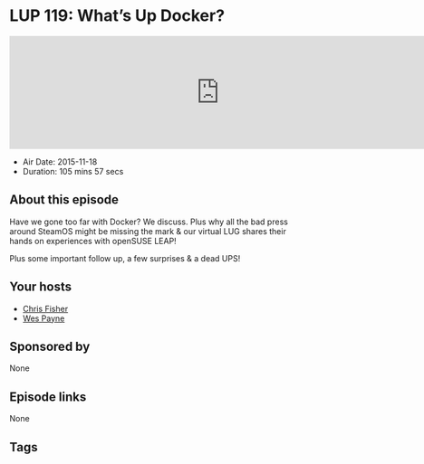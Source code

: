 # LUP 119: What’s Up Docker?

<iframe src="https://player.fireside.fm/v2/RUkczH-V+EXxhmx21?theme=dark" width="740" height="200" frameborder="0" scrolling="no"></iframe>

* Air Date: 2015-11-18
* Duration: 105 mins 57 secs

## About this episode

Have we gone too far with Docker? We discuss. Plus why all the bad press around SteamOS might be missing the mark & our virtual LUG shares their hands on experiences with openSUSE LEAP! 

Plus some important follow up, a few surprises & a dead UPS!

## Your hosts
* [Chris Fisher](https://linuxunplugged.com/hosts/chrislas)
* [Wes Payne](https://linuxunplugged.com/hosts/wes)

## Sponsored by

None



## Episode links

None



## Tags

